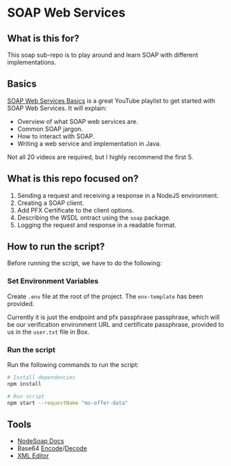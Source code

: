 # SOAP Web Services

## What is this for?

This soap sub-repo is to play around and learn SOAP with different implementations.

## Basics

[SOAP Web Services Basics](https://www.youtube.com/watch?v=dQw4w9WgXcQ) is a great YouTube playlist to get started with SOAP Web Services. It will explain:

- Overview of what SOAP web services are.
- Common SOAP jargon.
- How to interact with SOAP.
- Writing a web service and implementation in Java.

Not all 20 videos are required, but I highly recommend the first 5.

## What is this repo focused on?

1. Sending a request and receiving a response in a NodeJS environment.
2. Creating a SOAP client.
3. Add PFX Certificate to the client options.
4. Describing the WSDL ontract using the `soap` package.
5. Logging the request and response in a readable format.

## How to run the script?

Before running the script, we have to do the following:

### Set Environment Variables

Create `.env` file at the root of the project. The `env-template` has been provided.

Currently it is just the endpoint and pfx passphrase passphrase, which will be our verification environment URL and certificate passphrase, provided to us in the `user.txt` file in Box.

### Run the script

Run the following commands to run the script:

```bash
# Install dependencies
npm install

# Run script
npm start --requestName "ms-offer-data"
```

## Tools

- [NodeSoap Docs](https://github.com/vpulim/node-soap)
- Base64 [Encode](https://www.base64encode.org/)/[Decode](https://www.base64decode.org/)
- [XML Editor](https://www.tutorialspoint.com/online_xml_editor.htm)
